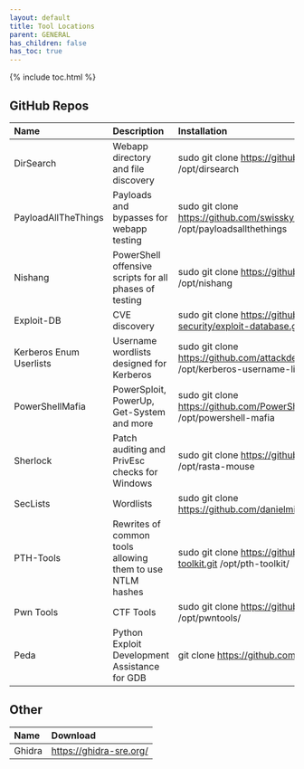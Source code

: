 ```yaml
---
layout: default
title: Tool Locations
parent: GENERAL
has_children: false
has_toc: true
---
```


{% include toc.html %}

## GitHub Repos

|Name|Description|Installation|
|:---|:---|:---|
|DirSearch|Webapp directory and file discovery|sudo git clone https://github.com/maurosoria/dirsearch.git /opt/dirsearch|
|PayloadAllTheThings|Payloads and bypasses for webapp testing|sudo git clone https://github.com/swisskyrepo/payloadsallthethings.git /opt/payloadsallthethings|
|Nishang|PowerShell offensive scripts for all phases of testing|sudo git clone https://github.com/samratashok/nishang.git /opt/nishang|
|Exploit-DB|CVE discovery|sudo git clone https://github.com/offensive-security/exploit-database.git /opt/offensive-security|
|Kerberos Enum Userlists|Username wordlists designed for Kerberos|sudo git clone https://github.com/attackdebris/kerberos_enum_userlists.git /opt/kerberos-username-lists|
|PowerShellMafia|PowerSploit, PowerUp, Get-System and more|sudo git clone https://github.com/PowerShellMafia/PowerSploit.git /opt/powershell-mafia|
|Sherlock|Patch auditing and PrivEsc checks for Windows|sudo git clone https://github.com/rasta-mouse/Sherlock.git /opt/rasta-mouse|
|SecLists|Wordlists|sudo git clone https://github.com/danielmiessler/SecLists.git /opt/seclists|
|PTH-Tools|Rewrites of common tools allowing them to use NTLM hashes|sudo git clone https://github.com/byt3bl33d3r/pth-toolkit.git /opt/pth-toolkit/|
|Pwn Tools|CTF Tools|sudo git clone https://github.com/Gallopsled/pwntools.git /opt/pwntools/|
|Peda|Python Exploit Development Assistance for GDB|git clone https://github.com/longld/peda ~/peda|

## Other

|Name|Download|
|:---|:---|
|Ghidra|https://ghidra-sre.org/|
